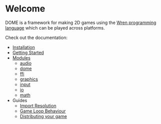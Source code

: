 Welcome
============

DOME is a framework for making 2D games using the [Wren programming language](http://wren.io) which can be played across platforms.

Check out the documentation:

* [Installation](installation)
* [Getting Started](getting-started)
* [Modules](modules/)
  * [audio](modules/audio)
  * [dome](modules/dome)
  * [ffi](modules/ffi)
  * [graphics](modules/graphics)
  * [input](modules/input)
  * [io](modules/io)
  * [math](modules/math)
* Guides
  * [Import Resolution](guides/module-imports)
  * [Game Loop Behaviour](guides/game-loop)
  * [Distributing your game](guides/distribution)
